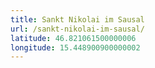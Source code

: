 ```yaml
---
title: Sankt Nikolai im Sausal
url: /sankt-nikolai-im-sausal/
latitude: 46.821061500000006
longitude: 15.448900900000002
---
```

